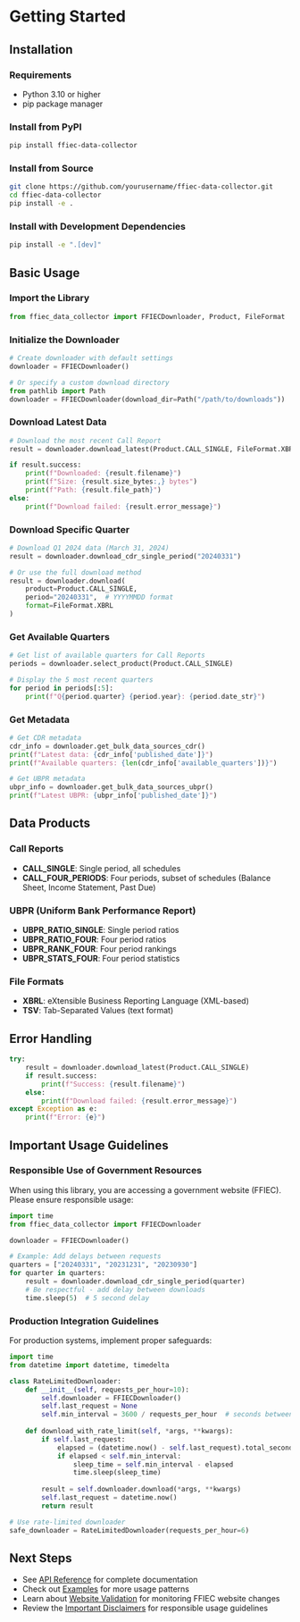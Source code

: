 # Getting Started

## Installation

### Requirements

- Python 3.10 or higher
- pip package manager

### Install from PyPI

```bash
pip install ffiec-data-collector
```

### Install from Source

```bash
git clone https://github.com/yourusername/ffiec-data-collector.git
cd ffiec-data-collector
pip install -e .
```

### Install with Development Dependencies

```bash
pip install -e ".[dev]"
```

## Basic Usage

### Import the Library

```python
from ffiec_data_collector import FFIECDownloader, Product, FileFormat
```

### Initialize the Downloader

```python
# Create downloader with default settings
downloader = FFIECDownloader()

# Or specify a custom download directory
from pathlib import Path
downloader = FFIECDownloader(download_dir=Path("/path/to/downloads"))
```

### Download Latest Data

```python
# Download the most recent Call Report
result = downloader.download_latest(Product.CALL_SINGLE, FileFormat.XBRL)

if result.success:
    print(f"Downloaded: {result.filename}")
    print(f"Size: {result.size_bytes:,} bytes")
    print(f"Path: {result.file_path}")
else:
    print(f"Download failed: {result.error_message}")
```

### Download Specific Quarter

```python
# Download Q1 2024 data (March 31, 2024)
result = downloader.download_cdr_single_period("20240331")

# Or use the full download method
result = downloader.download(
    product=Product.CALL_SINGLE,
    period="20240331",  # YYYYMMDD format
    format=FileFormat.XBRL
)
```

### Get Available Quarters

```python
# Get list of available quarters for Call Reports
periods = downloader.select_product(Product.CALL_SINGLE)

# Display the 5 most recent quarters
for period in periods[:5]:
    print(f"Q{period.quarter} {period.year}: {period.date_str}")
```

### Get Metadata

```python
# Get CDR metadata
cdr_info = downloader.get_bulk_data_sources_cdr()
print(f"Latest data: {cdr_info['published_date']}")
print(f"Available quarters: {len(cdr_info['available_quarters'])}")

# Get UBPR metadata
ubpr_info = downloader.get_bulk_data_sources_ubpr()
print(f"Latest UBPR: {ubpr_info['published_date']}")
```

## Data Products

### Call Reports

- **CALL_SINGLE**: Single period, all schedules
- **CALL_FOUR_PERIODS**: Four periods, subset of schedules (Balance Sheet, Income Statement, Past Due)

### UBPR (Uniform Bank Performance Report)

- **UBPR_RATIO_SINGLE**: Single period ratios
- **UBPR_RATIO_FOUR**: Four period ratios
- **UBPR_RANK_FOUR**: Four period rankings
- **UBPR_STATS_FOUR**: Four period statistics

### File Formats

- **XBRL**: eXtensible Business Reporting Language (XML-based)
- **TSV**: Tab-Separated Values (text format)

## Error Handling

```python
try:
    result = downloader.download_latest(Product.CALL_SINGLE)
    if result.success:
        print(f"Success: {result.filename}")
    else:
        print(f"Download failed: {result.error_message}")
except Exception as e:
    print(f"Error: {e}")
```

## Important Usage Guidelines

### Responsible Use of Government Resources

When using this library, you are accessing a government website (FFIEC). Please ensure responsible usage:

```python
import time
from ffiec_data_collector import FFIECDownloader

downloader = FFIECDownloader()

# Example: Add delays between requests
quarters = ["20240331", "20231231", "20230930"]
for quarter in quarters:
    result = downloader.download_cdr_single_period(quarter)
    # Be respectful - add delay between downloads
    time.sleep(5)  # 5 second delay
```

### Production Integration Guidelines

For production systems, implement proper safeguards:

```python
import time
from datetime import datetime, timedelta

class RateLimitedDownloader:
    def __init__(self, requests_per_hour=10):
        self.downloader = FFIECDownloader()
        self.last_request = None
        self.min_interval = 3600 / requests_per_hour  # seconds between requests
    
    def download_with_rate_limit(self, *args, **kwargs):
        if self.last_request:
            elapsed = (datetime.now() - self.last_request).total_seconds()
            if elapsed < self.min_interval:
                sleep_time = self.min_interval - elapsed
                time.sleep(sleep_time)
        
        result = self.downloader.download(*args, **kwargs)
        self.last_request = datetime.now()
        return result

# Use rate-limited downloader
safe_downloader = RateLimitedDownloader(requests_per_hour=6)
```

## Next Steps

- See [API Reference](api_reference.html) for complete documentation
- Check out [Examples](examples.html) for more usage patterns
- Learn about [Website Validation](api_reference.html#validation) for monitoring FFIEC website changes
- Review the [Important Disclaimers](../README.html#important-disclaimers) for responsible usage guidelines